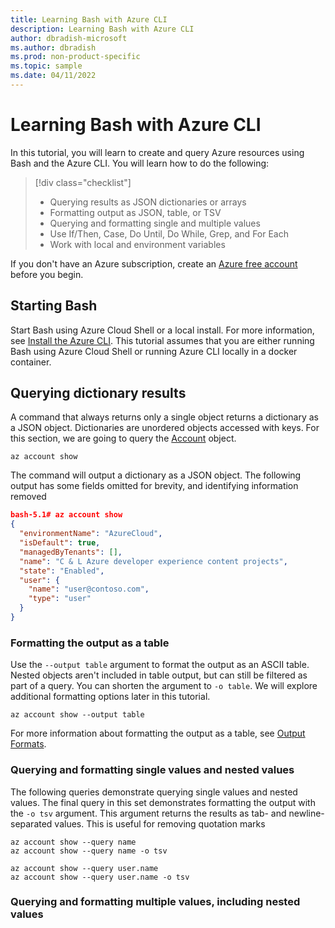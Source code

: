 ```yaml
--- 
title: Learning Bash with Azure CLI
description: Learning Bash with Azure CLI
author: dbradish-microsoft
ms.author: dbradish
ms.prod: non-product-specific
ms.topic: sample
ms.date: 04/11/2022
---
```

# Learning Bash with Azure CLI

In this tutorial, you will learn to create and query Azure resources using Bash and the Azure CLI. You will learn how to do the following:

> [!div class="checklist"]
>
> - Querying results as JSON dictionaries or arrays
> - Formatting output as JSON, table, or TSV
> - Querying and formatting single and multiple values
> - Use If/Then, Case, Do Until, Do While, Grep, and For Each
> - Work with local and environment variables

If you don't have an Azure subscription, create an [Azure free account](https://azure.microsoft.com/free/?ref=microsoft.com&utm_source=microsoft.com&utm_medium=docs&utm_campaign=visualstudio) before you begin.

## Starting Bash

Start Bash using Azure Cloud Shell or a local install. For more information, see [Install the Azure CLI](/cli/azure/install-azure-cli). This tutorial assumes that you are either running Bash using Azure Cloud Shell or running Azure CLI locally in a docker container.

## Querying dictionary results

A command that always returns only a single object returns a dictionary as a JSON object. Dictionaries are unordered objects accessed with keys. For this section, we are going to query the [Account](/cli/azure/account) object.

```azurecli-interactive
az account show
```

The command will output a dictionary as a JSON object. The following output has some fields omitted for brevity, and identifying information removed

```JSON
bash-5.1# az account show
{
  "environmentName": "AzureCloud",
  "isDefault": true,
  "managedByTenants": [],
  "name": "C & L Azure developer experience content projects",
  "state": "Enabled",
  "user": {
    "name": "user@contoso.com",
    "type": "user"
  }
}

```

### Formatting the output as a table

Use the `--output table` argument to format the output as an ASCII table. Nested objects aren't included in table output, but can still be filtered as part of a query. You can shorten the argument to `-o table`. We will explore additional formatting options later in this tutorial.

```azurecli
az account show --output table
```

For more information about formatting the output as a table, see [Output Formats](/cli/azure/format-output-azure-cli#table-output-format).

### Querying and formatting single values and nested values

The following queries demonstrate querying single values and nested values. The final query in this set demonstrates formatting the output with the `-o tsv` argument. This argument returns the results as tab- and newline-separated values. This is useful for removing quotation marks

```azurecli-interactive
az account show --query name
az account show --query name -o tsv

az account show --query user.name
az account show --query user.name -o tsv
```

### Querying and formatting multiple values, including nested values

```azurecli-interactive

```